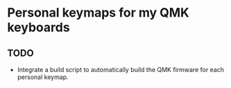 # Personal keymaps for my QMK keyboards

## TODO

- Integrate a build script to automatically build the QMK firmware for each personal keymap.